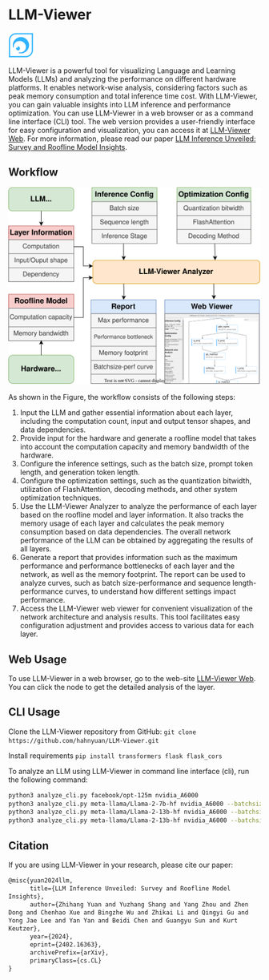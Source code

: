 # LLM-Viewer

<img src="figs/eye.png" alt="LLM-Viewer" width="50"/>


LLM-Viewer is a powerful tool for visualizing Language and Learning Models (LLMs) and analyzing the performance on different hardware platforms. It enables network-wise analysis, considering factors such as peak memory consumption and total inference time cost. With LLM-Viewer, you can gain valuable insights into LLM inference and performance optimization.
You can use LLM-Viewer in a web browser or as a command line interface (CLI) tool. The web version provides a user-friendly interface for easy configuration and visualization, you can access it at [LLM-Viewer Web](http://llm-viewer.com).
For more information, please read our paper [LLM Inference Unveiled: Survey and Roofline Model Insights](https://arxiv.org/pdf/2402.16363.pdf).


## Workflow

![LLM-Viewer Workflow](figs/workflow.svg)

As shown in the Figure, the workflow consists of the following steps:

1. Input the LLM and gather essential information about each layer, including the computation count, input and output tensor shapes, and data dependencies.
2. Provide input for the hardware and generate a roofline model that takes into account the computation capacity and memory bandwidth of the hardware.
3. Configure the inference settings, such as the batch size, prompt token length, and generation token length.
4. Configure the optimization settings, such as the quantization bitwidth, utilization of FlashAttention, decoding methods, and other system optimization techniques.
5. Use the LLM-Viewer Analyzer to analyze the performance of each layer based on the roofline model and layer information. It also tracks the memory usage of each layer and calculates the peak memory consumption based on data dependencies. The overall network performance of the LLM can be obtained by aggregating the results of all layers.
6. Generate a report that provides information such as the maximum performance and performance bottlenecks of each layer and the network, as well as the memory footprint. The report can be used to analyze curves, such as batch size-performance and sequence length-performance curves, to understand how different settings impact performance.
7. Access the LLM-Viewer web viewer for convenient visualization of the network architecture and analysis results. This tool facilitates easy configuration adjustment and provides access to various data for each layer.

## Web Usage

To use LLM-Viewer in a web browser, go to the web-site [LLM-Viewer Web](http://llm-viewer.com).
You can click the node to get the detailed analysis of the layer.

## CLI Usage

Clone the LLM-Viewer repository from GitHub: 
```git clone https://github.com/hahnyuan/LLM-Viewer.git   ```

Install requirements
```pip install transformers flask flask_cors```

To analyze an LLM using LLM-Viewer in command line interface (cli), run the following command:

```bash
python3 analyze_cli.py facebook/opt-125m nvidia_A6000
python3 analyze_cli.py meta-llama/Llama-2-7b-hf nvidia_A6000 --batchsize 1 --seqlen 2048
python3 analyze_cli.py meta-llama/Llama-2-13b-hf nvidia_A6000 --batchsize 16 --seqlen 2048
python3 analyze_cli.py meta-llama/Llama-2-13b-hf nvidia_A6000 --batchsize 1 --seqlen 8192
```

## Citation

If you are using LLM-Viewer in your research, please cite our paper:

```
@misc{yuan2024llm,
      title={LLM Inference Unveiled: Survey and Roofline Model Insights}, 
      author={Zhihang Yuan and Yuzhang Shang and Yang Zhou and Zhen Dong and Chenhao Xue and Bingzhe Wu and Zhikai Li and Qingyi Gu and Yong Jae Lee and Yan Yan and Beidi Chen and Guangyu Sun and Kurt Keutzer},
      year={2024},
      eprint={2402.16363},
      archivePrefix={arXiv},
      primaryClass={cs.CL}
}
```